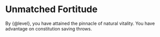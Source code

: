 # Unmatched Fortitude
By {@level}, you have attained the pinnacle of natural vitality.
You have advantage on constitution saving throws.
